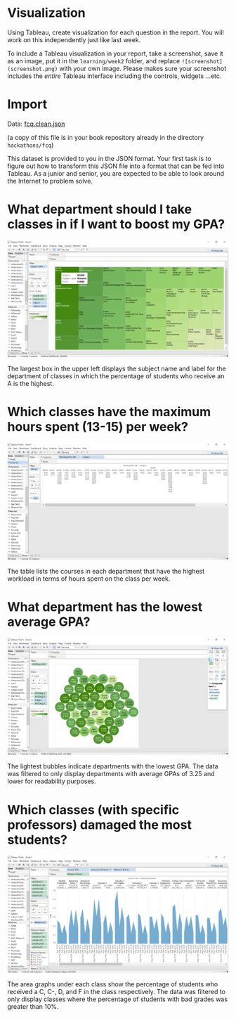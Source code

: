# Visualization

Using Tableau, create visualization for each question in the report. You will
work on this independently just like last week.

To include a Tableau visualization in your report, take a screenshot, save it as an image,
put it in the `learning/week2` folder, and replace `![screenshot](screenshot.png)`  with
your own image. Please makes sure your screenshot includes the _entire_ Tableau interface
including the controls, widgets ...etc.

# Import

Data: [fcq.clean.json](https://github.com/bigdatahci2015/book/blob/master/hackathons/fcq/fcq.clean.json)

(a copy of this file is in your book repository already in the directory `hackathons/fcq`)

This dataset is provided to you in the JSON format. Your first task is to figure out
how to transform this JSON file into a format that can be fed into Tableau. As
a junior and senior, you are expected to be able to look around the Internet
to problem solve.

# What department should I take classes in if I want to boost my GPA? 

![Highest GPA](q1_highestgpa.png)

The largest box in the upper left displays the subject name and label for the department of classes in which the percentage of students who receive an A is the highest. 

# Which classes have the maximum hours spent (13-15) per week? 

![Highest Workload](q2_workload.png)

The table lists the courses in each department that have the highest workload in terms of hours spent on the class per week.

# What department has the lowest average GPA?

![Lowest GPA](q3_lowestgpa.png)

The lightest bubbles indicate departments with the lowest GPA. The data was filtered to only display departments with average GPAs of 3.25 and lower for readability purposes.

# Which classes (with specific professors) damaged the most students? 

![Damaged Students](q4_damage.png)

The area graphs under each class show the percentage of students who received a C, C-, D, and F in the class respectively. The data was filtered to only display classes where the percentage of students with bad grades was greater than 10%.